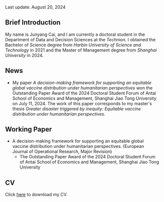 Last update: August 20, 2024

## Brief Introduction
My name is Junyang Cai, and I am currently a doctoral student in the Department of Data and Decision Sciences at the *Technion*. I obtained the Bachelor of Science degree from *Harbin University of Science and Technology* in 2021 and the Master of Management degree from *Shanghai University* in 2024. 

## News
- My paper *A decision-making framework for supporting an equitable global vaccine distribution under humanitarian perspectives* won the Outstanding Paper Award of the 2024 Doctoral Student Forum of Antai School of Economics and Management, Shanghai Jiao Tong University on July 11, 2024. The work of this paper corresponds to my master's thesis *Greater disaster triggered by inequity: Equitable vaccine distribution under humanitarian perspectives*.

## Working Paper
- A decision-making framework for supporting an equitable global vaccine distribution under humanitarian perspectives. (European Journal of Operational Research, Major Revision)
  - The Outstanding Paper Award of the 2024 Doctoral Student Forum of Antai School of Economics and Management, Shanghai Jiao Tong University

## CV
Click [here](https://raw.githubusercontent.com/cai-junyang/cai-junyang.github.io/main/cjy-cv.pdf) to download my CV. 


